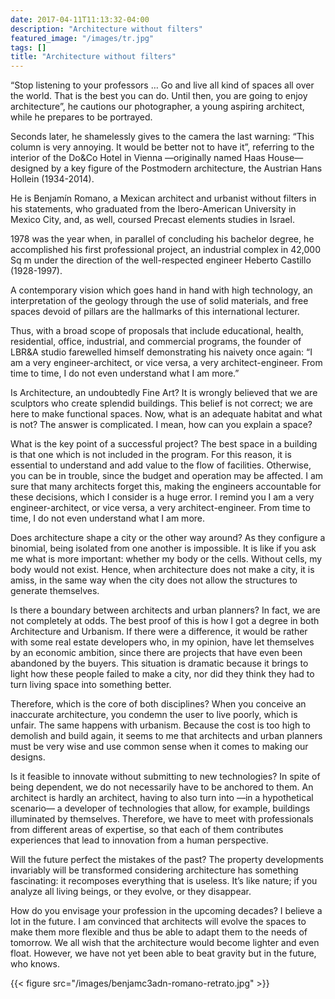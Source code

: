 ```yaml
---
date: 2017-04-11T11:13:32-04:00
description: "Architecture without filters"
featured_image: "/images/tr.jpg"
tags: []
title: "Architecture without filters"
---
```


“Stop listening to your professors … Go and live all kind of spaces all over
the world. That is the best you can do. Until then, you are going to enjoy
architecture”, he cautions our photographer, a young aspiring architect, while
he prepares to be portrayed.

Seconds later, he shamelessly gives to the camera the last warning: “This
column is very annoying. It would be better not to have it”, referring to the
interior of the Do&Co Hotel in Vienna —originally named Haas House— designed
by a key figure of the Postmodern architecture, the Austrian Hans Hollein
(1934-2014).

He is Benjamín Romano, a Mexican architect and urbanist without filters in his
statements, who graduated from the Ibero-American University in Mexico City,
and, as well, coursed Precast elements studies in Israel.

1978 was the year when, in parallel of concluding his bachelor degree, he
accomplished his first professional project, an industrial complex in 42,000
Sq m under the direction of the well-respected engineer Heberto Castillo
(1928-1997).

A contemporary vision which goes hand in hand with high technology, an
interpretation of the geology through the use of solid materials, and free
spaces devoid of pillars are the hallmarks of this international lecturer.

Thus, with a broad scope of proposals that include educational, health,
residential, office, industrial, and commercial programs, the founder of LBR&A
studio farewelled himself demonstrating his naivety once again: “I am a very
engineer-architect, or vice versa, a very architect-engineer. From time to time,
I do not even understand what I am more.”

Is Architecture, an undoubtedly Fine Art?
It is wrongly believed that we are sculptors who create splendid buildings.
This belief is not correct; we are here to make functional spaces.
Now, what is an adequate habitat and what is not? The answer is complicated.
I mean, how can you explain a space?

What is the key point of a successful project?
The best space in a building is that one which is not included in the program.
For this reason, it is essential to understand and add value to the flow of
facilities. Otherwise, you can be in trouble, since the budget and operation
may be affected.
I am sure that many architects forget this, making the engineers accountable
for these decisions, which I consider is a huge error. I remind you I am a very
engineer-architect, or vice versa, a very architect-engineer. From time to time,
I do not even understand what I am more.

Does architecture shape a city or the other way around?
As they configure a binomial, being isolated from one another is impossible.
It is like if you ask me what is more important: whether my body or the cells.
Without cells, my body would not exist.
Hence, when architecture does not make a city, it is amiss, in the same way
when the city does not allow the structures to generate themselves.

Is there a boundary between architects and urban planners?
In fact, we are not completely at odds. The best proof of this is how I got a
degree in both Architecture and Urbanism.
If there were a difference, it would be rather with some real estate developers
who, in my opinion, have let themselves by an economic ambition, since there
are projects that have even been abandoned by the buyers. This situation is
dramatic because it brings to light how these people failed to make a city,
nor did they think they had to turn living space into something better.

Therefore, which is the core of both disciplines?
When you conceive an inaccurate architecture, you condemn the user to live
poorly, which is unfair. The same happens with urbanism.
Because the cost is too high to demolish and build again, it seems to me that
architects and urban planners must be very wise and use common sense when it
comes to making our designs.

Is it feasible to innovate without submitting to new technologies?
In spite of being dependent, we do not necessarily have to be anchored to them.
An architect is hardly an architect, having to also turn into —in a hypothetical
scenario—  a developer of technologies that allow, for example, buildings
illuminated by themselves.
Therefore, we have to meet with professionals from different areas of expertise,
so that each of them contributes experiences that lead to innovation from a
human perspective.

Will the future perfect the mistakes of the past?
The property developments invariably will be transformed considering
architecture has something fascinating: it recomposes everything that is
useless. It’s like nature; if you analyze all living beings, or they evolve,
or they disappear.

How do you envisage your profession in the upcoming decades?
I believe a lot in the future. I am convinced that architects will evolve the
spaces to make them more flexible and thus be able to adapt them to the needs
of tomorrow.
We all wish that the architecture would become lighter and even float. However,
we have not yet been able to beat gravity but in the future, who knows.

{{< figure src="/images/benjamc3adn-romano-retrato.jpg" >}}
